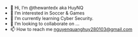 - 👋 Hi, I’m @thewantedx aka HuyNQ
- 👀 I’m interested in Soccer & Games
- 🌱 I’m currently learning Cyber Security.
- 💞️ I’m looking to collaborate on ...
- 📫 How to reach me nguyenquanghuy280103@gmail.com

<!---
thewantedx/thewantedx is a ✨ special ✨ repository because its `README.md` (this file) appears on your GitHub profile.
You can click the Preview link to take a look at your changes.
--->
